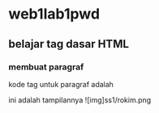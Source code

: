 # web1lab1pwd
## belajar tag dasar HTML

### membuat paragraf
kode tag untuk paragraf adalah <p>
ini adalah tampilannya
![img]ss1/rokim.png